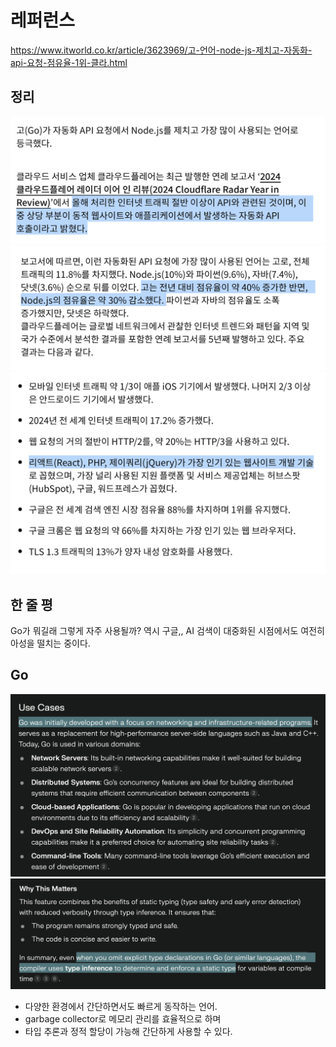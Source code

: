 # 레퍼런스
https://www.itworld.co.kr/article/3623969/고-언어-node-js-제치고-자동화-api-요청-점유율-1위-클라.html

## 정리
![alt text](image-1.png)
![alt text](image.png)
![alt text](image-2.png)

## 한 줄 평
Go가 뭐길래 그렇게 자주 사용될까?
역시 구글,, AI 검색이 대중화된 시점에서도 여전히 아성을 떨치는 중이다. 

## Go
![alt text](image-3.png)
![alt text](image-4.png)
- 다양한 환경에서 간단하면서도 빠르게 동작하는 언어.
- garbage collector로 메모리 관리를 효율적으로 하며
- 타입 추론과 정적 할당이 가능해 간단하게 사용할 수 있다. 